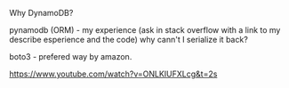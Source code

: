 Why DynamoDB?



pynamodb \(ORM\) - my experience \(ask in stack overflow with a link to my describe esperience and the code\) why cann't I serialize it back? 



boto3 - prefered way by amazon.

https://www.youtube.com/watch?v=ONLKIUFXLcg&t=2s

